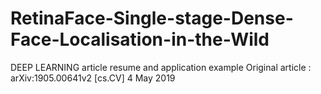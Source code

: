 # RetinaFace-Single-stage-Dense-Face-Localisation-in-the-Wild
DEEP LEARNING article resume and application example
Original article : arXiv:1905.00641v2 [cs.CV] 4 May 2019
